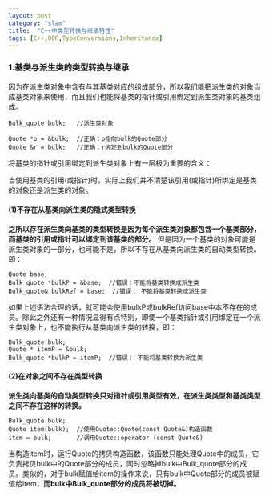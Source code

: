 ```yaml
---
layout: post
category: "slam"
title:  "C++中类型转换与继承特性"
tags: [C++,OOP,TypeConversions,Inheritance]
---
```


### 1.基类与派生类的类型转换与继承

  因为在派生类对象中含有与其基类对应的组成部分，所以我们能把派生类的对象当成基类对象来使用，而且我们也能将基类的指针或引用绑定到派生类对象的基类组成。

    Bulk_quote bulk;   //派生类对象

    Quote *p = &bulk;  //正确：p指向bulk的Quote部分
    Quote &r = bulk;   //正确：r绑定到bulk的Quote部分

 将基类的指针或引用绑定到派生类对象上有一层极为重要的含义：

 当使用基类的引用(或指针)时，实际上我们并不清楚该引用(或指针)所绑定是基类的对象还是派生类的对象。

<!-- more -->

#### (1)不存在从基类向派生类的隐式类型转换

 **之所以存在派生类向基类的类型转换是因为每个派生类对象都包含一个基类部分，而基类的引用或指针可以绑定到该基类的部分。** 但是因为一个基类的对象可能是派生类对象的一部分，也可能不是，所以不存在从基类向派生类的自动类型转换。即：

    Quote base;
    Bulk_quote *bulkP = &base;  //错误：不能将基类转换成派生类
    Bulk_quote& bulkRef = base;  //错误： 不能将基类转换成派生类

 如果上述语法合理的话，就可能会使用bulkP或bulkRef访问base中本不存在的成员。除此之外还有一种情况显得有点特别，即使一个基类指针或引用绑定在一个派生类对象上，也不能执行从基类向派生类的转换，即：
 
    Bulk_quote bulk;
	Quote * itemP = &bulk;
    Bulk_quote *bulkP = itemP;  //错误： 不能将基类转换为派生类

#### (2)在对象之间不存在类型转换

 **派生类向基类的自动类型转换只对指针或引用类型有效，在派生类类型和基类类型之间不存在这样的转换。**

    Bulk_quote bulk;
    Quote item(bulk);  //使用Quote::Quote(const Quote&)构造函数
	item = bulk;       //调用Quote::operator-(const Quote&)

 当构造item时，运行Quote的拷贝构造函数，该函数只能处理Quote中的成员，它负责拷贝bulk中的Quote部分的成员，同时忽略掉bulk中Bulk_quote部分的成员。类似的，对于bulk赋值给item的操作来说，只有bulk中Quote部分的成员被赋值给item，**而bulk中Bulk_quote部分的成员将被切掉。**







